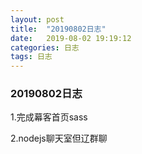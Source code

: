 ```yaml
---
layout: post
title:  "20190802日志"
date:   2019-08-02 19:19:12
categories: 日志
tags: 日志
---
```


### 20190802日志

1.完成幕客首页sass

2.nodejs聊天室但辽群聊